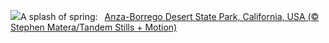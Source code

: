 ![](https://www.bing.com/th?id=OHR.AnzaBorregoBloom_EN-GB6213504183_UHD.jpg&w=1000)A splash of spring:&nbsp;&ensp;[Anza-Borrego Desert State Park, California, USA (© Stephen Matera/Tandem Stills + Motion)](https://www.bing.com/th?id=OHR.AnzaBorregoBloom_EN-GB6213504183_UHD.jpg)
<br><br/>
